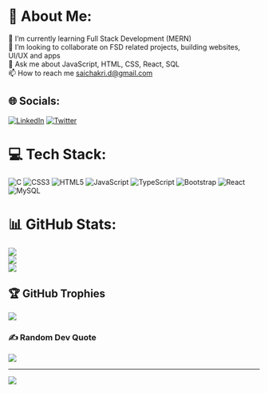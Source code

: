 # 💫 About Me:
🌱 I’m currently learning Full Stack Development (MERN)<br>👯 I’m looking to collaborate on FSD related projects, building websites, UI/UX and apps<br>💬 Ask me about JavaScript, HTML, CSS, React, SQL<br>📫 How to reach me saichakri.d@gmail.com<br>


## 🌐 Socials:
[![LinkedIn](https://img.shields.io/badge/LinkedIn-%230077B5.svg?logo=linkedin&logoColor=white)](https://linkedin.com/in/sai-chakri-d-9190121b3) [![Twitter](https://img.shields.io/badge/Twitter-%231DA1F2.svg?logo=Twitter&logoColor=white)](https://twitter.com/saichakri117) 

# 💻 Tech Stack:
![C](https://img.shields.io/badge/c-%2300599C.svg?style=for-the-badge&logo=c&logoColor=white) ![CSS3](https://img.shields.io/badge/css3-%231572B6.svg?style=for-the-badge&logo=css3&logoColor=white) ![HTML5](https://img.shields.io/badge/html5-%23E34F26.svg?style=for-the-badge&logo=html5&logoColor=white) ![JavaScript](https://img.shields.io/badge/javascript-%23323330.svg?style=for-the-badge&logo=javascript&logoColor=%23F7DF1E) ![TypeScript](https://img.shields.io/badge/typescript-%23007ACC.svg?style=for-the-badge&logo=typescript&logoColor=white) ![Bootstrap](https://img.shields.io/badge/bootstrap-%23563D7C.svg?style=for-the-badge&logo=bootstrap&logoColor=white) ![React](https://img.shields.io/badge/react-%2320232a.svg?style=for-the-badge&logo=react&logoColor=%2361DAFB) ![MySQL](https://img.shields.io/badge/mysql-%2300f.svg?style=for-the-badge&logo=mysql&logoColor=white)
# 📊 GitHub Stats:
![](https://github-readme-stats.vercel.app/api?username=saichakri-d&theme=gotham&hide_border=true&include_all_commits=true&count_private=false)<br/>
![](https://github-readme-streak-stats.herokuapp.com/?user=saichakri-d&theme=gotham&hide_border=true)<br/>
![](https://github-readme-stats.vercel.app/api/top-langs/?username=saichakri-d&theme=gotham&hide_border=true&include_all_commits=true&count_private=false&layout=compact)

## 🏆 GitHub Trophies
![](https://github-profile-trophy.vercel.app/?username=saichakri-d&theme=juicyfresh&no-frame=true&no-bg=true&margin-w=4)

### ✍️ Random Dev Quote
![](https://quotes-github-readme.vercel.app/api?type=horizontal&theme=dark)

---
[![](https://visitcount.itsvg.in/api?id=saichakri-d&icon=2&color=3)](https://visitcount.itsvg.in)
